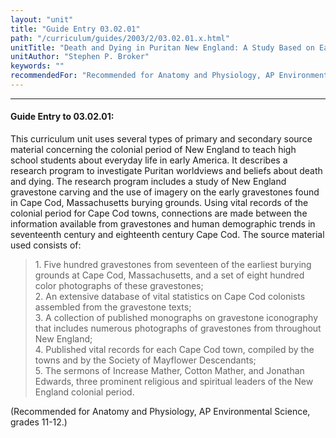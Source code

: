 ```yaml
---
layout: "unit"
title: "Guide Entry 03.02.01"
path: "/curriculum/guides/2003/2/03.02.01.x.html"
unitTitle: "Death and Dying in Puritan New England: A Study Based on Early Gravestones, Vital Records, and other Primary Sources Relating to Cape Cod, Massachusetts"
unitAuthor: "Stephen P. Broker"
keywords: ""
recommendedFor: "Recommended for Anatomy and Physiology, AP Environmental Science, grades 11-12."
---
```

<body>
<hr/>
 <h4>
  Guide Entry to 03.02.01:
 </h4>
 <p>
  This curriculum unit uses several types of primary and secondary source material concerning the colonial period of New England to teach high school students about everyday life in early America.  It describes a research program to investigate Puritan worldviews and beliefs about death and dying.  The research program includes a study of New England gravestone carving and the use of imagery on the early gravestones found in Cape Cod, Massachusetts burying grounds.  Using vital records of the colonial period for Cape Cod towns, connections are made between the information available from gravestones and human demographic trends in seventeenth century and eighteenth century Cape Cod.  The source material used consists of:
 </p>
<blockquote>
  <dl>
   <dt>
    1. Five hundred gravestones from seventeen of the earliest burying grounds at Cape Cod, Massachusetts, and a set of eight hundred color photographs of these gravestones;
    <dt>
     2. An extensive database of vital statistics on Cape Cod colonists assembled from the gravestone texts;
     <dt>
      3. A collection of published monographs on gravestone iconography that includes numerous photographs of gravestones from throughout New England;
      <dt>
       4. Published vital records for each Cape Cod town, compiled by the towns and by the Society of Mayflower Descendants;
       <dt>
        5. The sermons of Increase Mather, Cotton Mather, and Jonathan Edwards, three prominent religious and spiritual leaders of the New England colonial period.
       </dt>
      </dt>
     </dt>
    </dt>
   </dt>
  </dl>
 </blockquote>
 <p>
  (Recommended for Anatomy and Physiology, AP Environmental Science, grades 11-12.)
 </p>

</body>